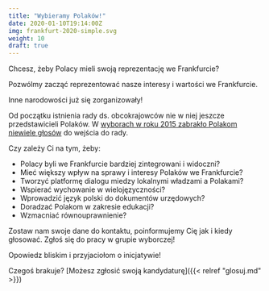 ```yaml
---
title: "Wybieramy Polaków!"
date: 2020-01-10T19:14:00Z
img: frankfurt-2020-simple.svg
weight: 10
draft: true
---
```


Chcesz, żeby Polacy mieli swoją reprezentację we Frankfurcie?

Pozwólmy zacząć reprezentować nasze interesy i wartości we Frankfurcie.

Inne narodowości już się zorganizowały!

<!--more-->
Od początku istnienia rady ds. obcokrajowców nie w niej jeszcze przedstawicieli Polaków.
W [wyborach w roku 2015 zabrakło Polakom niewiele głosów](https://www.frankfurt.de/sixcms/detail.php?id=2895&_ffmpar[_id_inhalt]=30114602) do wejścia do rady.

Czy zależy Ci na tym, żeby:

* Polacy byli we Frankfurcie bardziej zintegrowani i widoczni?
* Mieć większy wpływ na sprawy i interesy Polaków we Frankfurcie?
* Tworzyć platformę dialogu miedzy lokalnymi władzami a Polakami?
* Wspierać wychowanie w wielojęzyczności?   
* Wprowadzić język polski do dokumentów urzędowych?
* Doradzać Polakom w zakresie edukacji?  
* Wzmacniać równouprawnienie?

Zostaw nam swoje dane do kontaktu, poinformujemy Cię jak i kiedy głosować.
Zgłoś się do pracy w grupie wyborczej!

Opowiedz bliskim i przyjaciołom o inicjatywie!

Czegoś brakuje? [Możesz zgłosić swoją kandydaturę]({{< relref "glosuj.md" >}})
